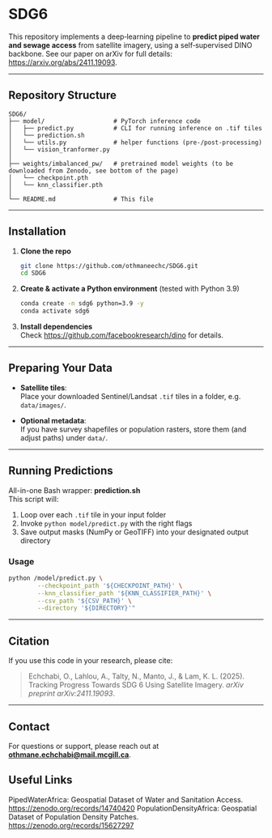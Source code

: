 # SDG6

This repository implements a deep‐learning pipeline to **predict piped water and sewage access** from satellite imagery, using a self‐supervised DINO backbone. See our paper on arXiv for full details: https://arxiv.org/abs/2411.19093.

---

## Repository Structure

```text
SDG6/
├── model/                   # PyTorch inference code
│   ├── predict.py           # CLI for running inference on .tif tiles
│   └── prediction.sh        
│   └── utils.py             # helper functions (pre‐/post‐processing)
│   └── vision_tranformer.py
│
├── weights/imbalanced_pw/   # pretrained model weights (to be downloaded from Zenodo, see bottom of the page)
│   └── checkpoint.pth       
│   └── knn_classifier.pth
│
└── README.md                # This file
```

---

## Installation

1. **Clone the repo**  
   ```bash
   git clone https://github.com/othmaneechc/SDG6.git
   cd SDG6
   ```

2. **Create & activate a Python environment** (tested with Python 3.9)  
   ```bash
   conda create -n sdg6 python=3.9 -y
   conda activate sdg6
   ```

3. **Install dependencies**  
    Check https://github.com/facebookresearch/dino for details.

---

## Preparing Your Data

- **Satellite tiles**:  
  Place your downloaded Sentinel/Landsat `.tif` tiles in a folder, e.g. `data/images/`.

- **Optional metadata**:  
  If you have survey shapefiles or population rasters, store them (and adjust paths) under `data/`.

---

## Running Predictions

All-in-one Bash wrapper: **prediction.sh**  
This script will:

1. Loop over each `.tif` tile in your input folder  
2. Invoke `python model/predict.py` with the right flags  
3. Save output masks (NumPy or GeoTIFF) into your designated output directory

### Usage

```bash
python /model/predict.py \
        --checkpoint_path '${CHECKPOINT_PATH}' \
        --knn_classifier_path '${KNN_CLASSIFIER_PATH}' \
        --csv_path '${CSV_PATH}' \
        --directory '${DIRECTORY}'"
```
---

## Citation

If you use this code in your research, please cite:

> Echchabi, O., Lahlou, A., Talty, N., Manto, J., & Lam, K. L. (2025). Tracking Progress Towards SDG 6 Using Satellite Imagery. *arXiv preprint arXiv:2411.19093*.

---

## Contact

For questions or support, please reach out at **othmane.echchabi@mail.mcgill.ca**.

## Useful Links

PipedWaterAfrica: Geospatial Dataset of Water and Sanitation Access. https://zenodo.org/records/14740420
PopulationDensityAfrica: Geospatial Dataset of Population Density Patches. https://zenodo.org/records/15627297